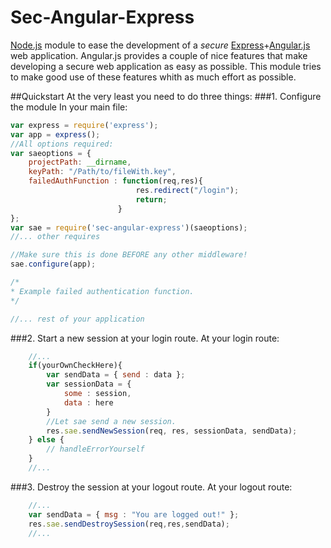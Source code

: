 # Sec-Angular-Express

[Node.js](https://nodejs.org) module to ease the development of a *secure* [Express](http://expressjs.com/)+[Angular.js](https://angularjs.org/) web application. Angular.js provides a couple of nice features that make developing a secure web application as easy as possible. This module tries to make good use of these features whith as much effort as possible.

##Quickstart
At the very least you need to do three things:
###1. Configure the module
In your main file:
```JavaScript
var express = require('express');
var app = express();
//All options required:
var saeoptions = {
	projectPath: __dirname,
	keyPath: "/Path/to/fileWith.key",
	failedAuthFunction : function(req,res){
							res.redirect("/login");
							return; 
						}
};
var sae = require('sec-angular-express')(saeoptions);
//... other requires

//Make sure this is done BEFORE any other middleware!
sae.configure(app);

/*
* Example failed authentication function.
*/

//... rest of your application
```

###2. Start a new session at your login route.
At your login route:
```Javascript
	//...
	if(yourOwnCheckHere){
		var sendData = { send : data };
		var sessionData = { 
			some : session,
			data : here
		}
		//Let sae send a new session.
		res.sae.sendNewSession(req, res, sessionData, sendData); 
	} else {
		// handleErrorYourself
	}
	//...
```
###3. Destroy the session at your logout route.
At your logout route: 
```Javascript
	//...
	var sendData = { msg : "You are logged out!" };
	res.sae.sendDestroySession(req,res,sendData);
	//...
```
